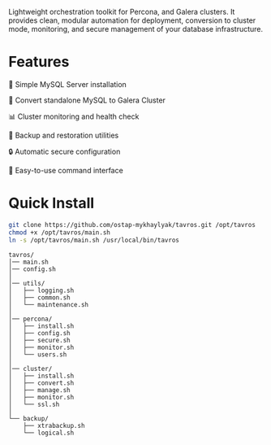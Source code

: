 Lightweight orchestration toolkit for Percona, and Galera clusters. It provides clean, modular automation for deployment, conversion to cluster mode, monitoring, and secure management of your database infrastructure.

# Features

🚀 Simple MySQL Server installation

🔄 Convert standalone MySQL to Galera Cluster

📊 Cluster monitoring and health check

💾 Backup and restoration utilities

🔒 Automatic secure configuration

🎯 Easy-to-use command interface

# Quick Install
```bash
git clone https://github.com/ostap-mykhaylyak/tavros.git /opt/tavros
chmod +x /opt/tavros/main.sh
ln -s /opt/tavros/main.sh /usr/local/bin/tavros
```

```
tavros/
│── main.sh
│── config.sh
│
│── utils/
│   ├── logging.sh
│   ├── common.sh
│   └── maintenance.sh
│
│── percona/
│   ├── install.sh
│   ├── config.sh
│   ├── secure.sh
│   ├── monitor.sh
│   └── users.sh
│
│── cluster/
│   ├── install.sh
│   ├── convert.sh
│   ├── manage.sh
│   ├── monitor.sh
│   └── ssl.sh
│
└── backup/
    ├── xtrabackup.sh
    └── logical.sh
```
